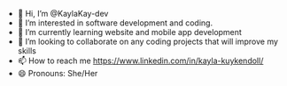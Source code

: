 - 👋 Hi, I’m @KaylaKay-dev
- 👀 I’m interested in software development and coding.
- 🌱 I’m currently learning website and mobile app development
- 💞️ I’m looking to collaborate on any coding projects that will improve my skills
- 📫 How to reach me https://www.linkedin.com/in/kayla-kuykendoll/
- 😄 Pronouns: She/Her

<!---
KaylaKay-dev/KaylaKay-dev is a ✨ special ✨ repository because its `README.md` (this file) appears on your GitHub profile.
You can click the Preview link to take a look at your changes.
--->
